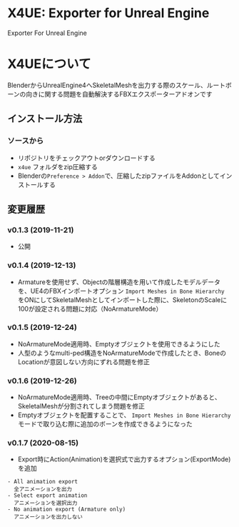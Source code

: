 # X4UE: Exporter for Unreal Engine
Exporter For Unreal Engine

# X4UEについて
BlenderからUnrealEngine4へSkeletalMeshを出力する際のスケール、ルートボーンの向きに関する問題を自動解決するFBXエクスポーターアドオンです

## インストール方法

### ソースから
- リポジトリをチェックアウトorダウンロードする
- `x4ue` フォルダをzip圧縮する
- Blenderの`Preference > Addon`で、圧縮したzipファイルをAddonとしてインストールする


## 変更履歴
### v0.1.3 (2019-11-21)
- 公開

### v0.1.4 (2019-12-13)
- Armatureを使用せず、Objectの階層構造を用いて作成したモデルデータを、UE4のFBXインポートオプション `Import Meshes in Bone Hierarchy` をONにしてSkeletalMeshとしてインポートした際に、SkeletonのScaleに100が設定される問題に対応（NoArmatureMode）

### v0.1.5 (2019-12-24)
- NoArmatureMode適用時、Emptyオブジェクトを使用できるようにした
- 人型のようなmulti-ped構造をNoArmatureModeで作成したとき、BoneのLocationが意図しない方向にずれる問題を修正

### v0.1.6 (2019-12-26)
- NoArmatureMode適用時、Treeの中間にEmptyオブジェクトがあると、SkeletalMeshが分割されてしまう問題を修正
- Emptyオブジェクトを配置することで、 `Import Meshes in Bone Hierarchy` モードで取り込む際に追加のボーンを作成できるようになった

### v0.1.7 (2020-08-15)
- Export時にAction(Animation)を選択式で出力するオプション(ExportMode)を追加
```
- All animation export
  全アニメーションを出力
- Select export animation
  アニメーションを選択出力
- No animation export (Armature only)
  アニメーションを出力しない
```
